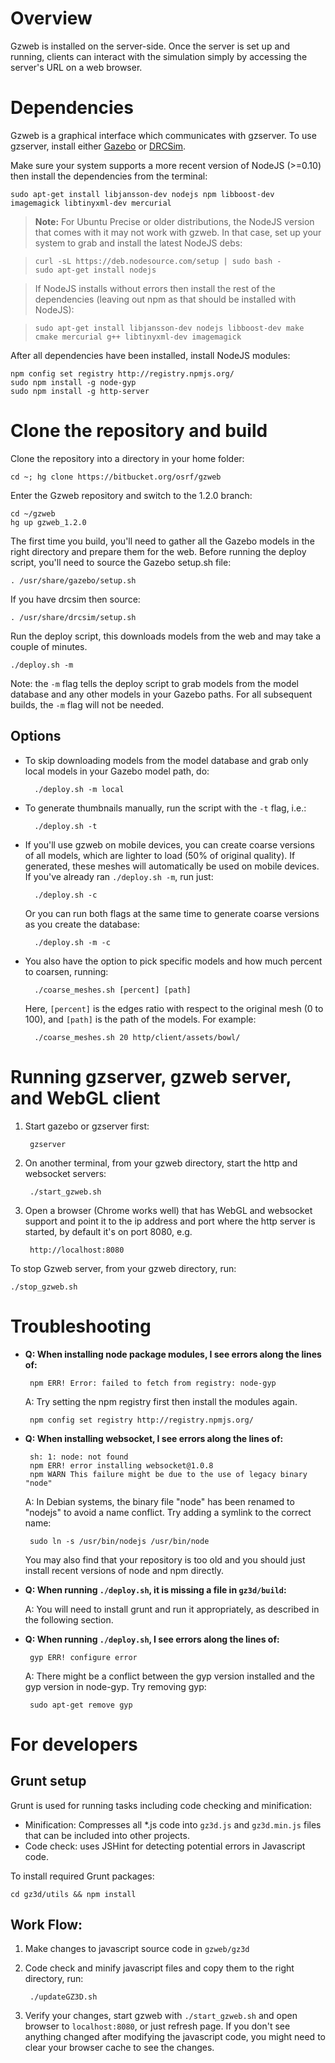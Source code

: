 # Overview

Gzweb is installed on the server-side. Once the server is set up and running, clients can interact with the simulation simply by accessing the server's URL on a web browser.

# Dependencies

Gzweb is a graphical interface which communicates with gzserver. To use gzserver, install either [Gazebo](http://gazebosim.org/install) or [DRCSim](http://gazebosim.org/tutorials?tut=drcsim_install&cat=drcsim).

Make sure your system supports a more recent version of NodeJS (>=0.10) then install the dependencies from the terminal:

    sudo apt-get install libjansson-dev nodejs npm libboost-dev imagemagick libtinyxml-dev mercurial

>**Note:** For Ubuntu Precise or older distributions, the NodeJS version that comes with it may not work with gzweb. In that case, set up your system to grab and install the latest NodeJS debs:

>     curl -sL https://deb.nodesource.com/setup | sudo bash -
>     sudo apt-get install nodejs

>If NodeJS installs without errors then install the rest of the dependencies (leaving out npm as that should be installed with NodeJS):

>     sudo apt-get install libjansson-dev nodejs libboost-dev make cmake mercurial g++ libtinyxml-dev imagemagick

After all dependencies have been installed, install NodeJS modules:

    npm config set registry http://registry.npmjs.org/
    sudo npm install -g node-gyp
    sudo npm install -g http-server


# Clone the repository and build

Clone the repository into a directory in your home folder:

    cd ~; hg clone https://bitbucket.org/osrf/gzweb

Enter the Gzweb repository and switch to the 1.2.0 branch:

    cd ~/gzweb
    hg up gzweb_1.2.0

The first time you build, you'll need to gather all the Gazebo models in the right directory and prepare them for the web. Before running the deploy script, you'll need to source the Gazebo setup.sh file:

    . /usr/share/gazebo/setup.sh

If you have drcsim then source:

    . /usr/share/drcsim/setup.sh

Run the deploy script, this downloads models from the web and may take a couple of minutes.

    ./deploy.sh -m

Note: the `-m` flag tells the deploy script to grab models from the model database and any other models in your Gazebo paths. For all subsequent builds, the `-m` flag will not be needed.

## Options

* To skip downloading models from the model database and grab only local models in your Gazebo model path, do:

        ./deploy.sh -m local

* To generate thumbnails manually, run the script with the `-t` flag, i.e.:

        ./deploy.sh -t

* If you'll use gzweb on mobile devices, you can create coarse versions of all models, which are lighter to load (50% of original quality). If generated, these meshes will automatically be used on mobile devices. If you've already ran `./deploy.sh -m`, run just:

        ./deploy.sh -c

    Or you can run both flags at the same time to generate coarse versions as you create the database:

        ./deploy.sh -m -c

* You also have the option to pick specific models and how much percent to coarsen, running:

        ./coarse_meshes.sh [percent] [path]

    Here, `[percent]` is the edges ratio with respect to the original mesh (0 to 100), and `[path]` is the path of the models. For example:

        ./coarse_meshes.sh 20 http/client/assets/bowl/

# Running gzserver, gzweb server, and WebGL client

1. Start gazebo or gzserver first:

        gzserver

1. On another terminal, from your gzweb directory, start the http and websocket servers:

        ./start_gzweb.sh

1. Open a browser (Chrome works well) that has WebGL and websocket support and point it to the ip address and port where the http server is started, by default it's on port 8080, e.g.

        http://localhost:8080

To stop Gzweb server, from your gzweb directory, run:

    ./stop_gzweb.sh

# Troubleshooting

 * **Q: When installing node package modules, I see errors along the lines of:**

        npm ERR! Error: failed to fetch from registry: node-gyp

    A: Try setting the npm registry first then install the modules again.

        npm config set registry http://registry.npmjs.org/

 * **Q: When installing websocket, I see errors along the lines of:**

        sh: 1: node: not found
        npm ERR! error installing websocket@1.0.8
        npm WARN This failure might be due to the use of legacy binary "node"

    A: In Debian systems, the binary file "node" has been renamed to "nodejs" to avoid a name conflict. Try adding a symlink to the correct name:

        sudo ln -s /usr/bin/nodejs /usr/bin/node

    You may also find that your repository is too old and you should just install recent versions of node and npm directly.

 * **Q: When running `./deploy.sh`, it is missing a file in `gz3d/build`:**

    A: You will need to install grunt and run it appropriately, as described in the following section.

 * **Q: When running `./deploy.sh`, I see errors along the lines of:**

        gyp ERR! configure error

    A: There might be a conflict between the gyp version installed and the gyp version in node-gyp. Try removing gyp:

        sudo apt-get remove gyp

# For developers

## Grunt setup

Grunt is used for running tasks including code checking and minification:

* Minification: Compresses all *.js code into `gz3d.js` and `gz3d.min.js` files that can be included into other projects.
* Code check: uses JSHint for detecting potential errors in Javascript code.

To install required Grunt packages:

    cd gz3d/utils && npm install

## Work Flow:

1. Make changes to javascript source code in `gzweb/gz3d`

1. Code check and minify javascript files and copy them to the right directory, run:

        ./updateGZ3D.sh

1. Verify your changes, start gzweb with `./start_gzweb.sh` and open browser to `localhost:8080`, or just refresh page. If you don't see anything changed after modifying the javascript code, you might need to clear your browser cache to see the changes.


